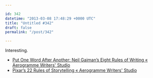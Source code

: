 ```yaml
---

id: 342
datetime: "2013-03-08 17:48:29 +0000 UTC"
title: "Untitled #342"
draft: false
permalink: "/post/342"

---
```


Interesting. 

 
 * [Put One Word After Another: Neil Gaiman’s Eight Rules of Writing « Aerogramme Writers' Studio](http://aerogrammestudio.com/2013/02/28/neil-gaimns-eight-rules-of-writing/)
 * [Pixar’s 22 Rules of Storytelling « Aerogramme Writers' Studio](http://aerogrammestudio.com/2013/03/07/pixars-22-rules-of-storytelling/)


